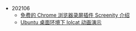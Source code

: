 - 202106
    - [免费的 Chrome 浏览器录屏插件 Screenity 介绍](https://www.bilibili.com/video/BV1yU4y157HY)
    - [Ubuntu 桌面环境下 lolcat 动画演示](https://www.bilibili.com/video/BV1qV41147yb)
